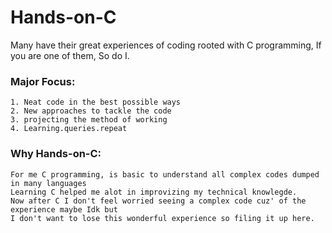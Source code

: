 # Hands-on-C
Many have their great experiences of coding rooted with C programming, If you are one of them, So do I.

### Major Focus: 
    1. Neat code in the best possible ways
    2. New approaches to tackle the code
    3. projecting the method of working
    4. Learning.queries.repeat
### Why Hands-on-C:
    For me C programming, is basic to understand all complex codes dumped in many languages 
    Learning C helped me alot in improvizing my technical knowlegde. 
    Now after C I don't feel worried seeing a complex code cuz' of the experience maybe Idk but 
    I don't want to lose this wonderful experience so filing it up here.    
   
 
     
